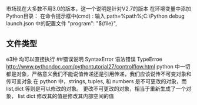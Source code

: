 市场现在大多数不用3.0的版本，这一个说明是针对V2.7的版本
在环境变量中添加Python目录：
在命令提示框中(cmd) : 输入 
path=%path%;C:\Python
debug launch.json 中的配置文件
  "program": "${file}",
 ## 文件类型
 e3种 均可以直接执行
  ##错误说明 
  SyntaxError  语法错误
  TypeErroe http://www.pythondoc.com/pythontutorial27/controlflow.html
  python 中一切都是对象，严格意义我们不能说值传递还是引用传递，我们应该说传不可变对象和传可变对象
  在 python 中，strings, tuples, 和 numbers 是不可更改的对象，而 list,dict 等则是可以修改的对象。
更改不可更改的对象，相当于重新生成了一个对象，
list dict 修改其的值是修改其内部空间的值 

